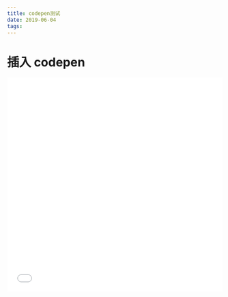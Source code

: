 ```yaml
---
title: codepen测试
date: 2019-06-04
tags:
---
```


# 插入 codepen

<iframe height="500" style="width: 100%;" scrolling="no" title="Animated - SVG Snow" src="//codepen.io/matchboxhero/embed/JrLJeb/?height=265&theme-id=0&default-tab=html,result" frameborder="no" allowtransparency="true" allowfullscreen="true">
  See the Pen <a href='https://codepen.io/matchboxhero/pen/JrLJeb/'>Animated - SVG Snow</a> by Steven Roberts
  (<a href='https://codepen.io/matchboxhero'>@matchboxhero</a>) on <a href='https://codepen.io'>CodePen</a>.
</iframe>
